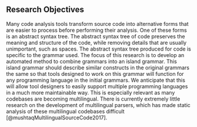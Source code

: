## Research Objectives

Many code analysis tools transform source code into alternative forms that are easier to process before performing their analysis. One of these forms is an abstract syntax tree. The abstract syntax tree of code preserves the meaning and structure of the code, while removing details that are usually unimportant, such as spaces. The abstract syntax tree produced for code is specific to the grammar used. The focus of this research is to develop an automated method to combine grammars into an island grammar. This island grammar should describe similar constructs in the original grammars the same so that tools designed to work on this grammar will function for any programming language in the initial grammars. We anticipate that this will allow tool designers to easily support multiple programming languages in a much more maintainable way. This is especially relevant as many codebases are becoming multilingual. There is currently extremely little research on the development of multilingual parsers, which has made static analysis of these multilingual codebases difficult [@mushtaqMultilingualSourceCode2017].